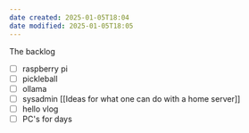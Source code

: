 ```yaml
---
date created: 2025-01-05T18:04
date modified: 2025-01-05T18:05
---
```


The backlog

- [ ] raspberry pi
- [ ] pickleball
- [ ] ollama
- [ ] sysadmin [[Ideas for what one can do with a home server]]
- [ ] hello vlog
- [ ] PC's for days